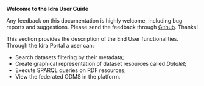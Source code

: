 **Welcome to the Idra User Guide**

Any feedback on this documentation is highly welcome, including bug reports and suggestions. Please send the feedback through [Github](https://github.com/OPSILab/Idra). Thanks!

This section provides the description of the End User functionalities. Through the Idra Portal a user can:

-	Search datasets filtering by their metadata;
-	Create graphical representation of dataset resources called *Datalet*;
-	Execute SPARQL queries on RDF resources;
-	View the federated ODMS in the platform.
